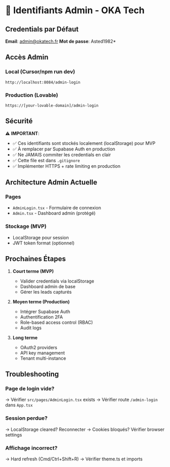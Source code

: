 # 🔐 Identifiants Admin - OKA Tech

## Credentials par Défaut

**Email**: admin@okatech.fr
**Mot de passe**: Asted1982*

## Accès Admin

### Local (Cursor/npm run dev)
```
http://localhost:8084/admin-login
```

### Production (Lovable)
```
https://[your-lovable-domain]/admin-login
```

## Sécurité

⚠️ **IMPORTANT**:
- ✅ Ces identifiants sont stockés localement (localStorage) pour MVP
- ✅ À remplacer par Supabase Auth en production
- ✅ Ne JAMAIS commiter les credentials en clair
- ✅ Cette file est dans `.gitignore`
- ✅ Implémenter HTTPS + rate limiting en production

## Architecture Admin Actuelle

### Pages
- `AdminLogin.tsx` - Formulaire de connexion
- `Admin.tsx` - Dashboard admin (protégé)

### Stockage (MVP)
- LocalStorage pour session
- JWT token format (optionnel)

## Prochaines Étapes

1. **Court terme (MVP)**
   - Valider credentials via localStorage
   - Dashboard admin de base
   - Gérer les leads capturés

2. **Moyen terme (Production)**
   - Intégrer Supabase Auth
   - Authentification 2FA
   - Role-based access control (RBAC)
   - Audit logs

3. **Long terme**
   - OAuth2 providers
   - API key management
   - Tenant multi-instance

## Troubleshooting

### Page de login vide?
→ Vérifier `src/pages/AdminLogin.tsx` exists
→ Vérifier route `/admin-login` dans `App.tsx`

### Session perdue?
→ LocalStorage cleared? Reconnecter
→ Cookies bloqués? Vérifier browser settings

### Affichage incorrect?
→ Hard refresh (Cmd/Ctrl+Shift+R)
→ Vérifier theme.ts et imports


